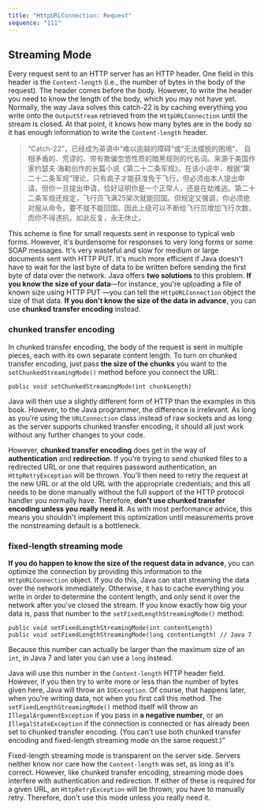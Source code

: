 ```yaml
---
title: "HttpURLConnection: Request"
sequence: "111"
---
```


## Streaming Mode

Every request sent to an HTTP server has an HTTP header. One field in this header is the `Content-length` (i.e., the number of bytes in the body of the request). The header comes before the body. However, to write the header you need to know the length of the body, which you may not have yet. Normally, the way Java solves this catch-22 is by caching everything you write onto the `OutputStream` retrieved from the `HttpURLConnection` until the stream is closed. At that point, it knows how many bytes are in the body so it has enough information to write the `Content-length` header.

> “Catch-22”，已经成为英语中“难以逾越的障碍”或“无法摆脱的困境”、 自相矛盾的、荒谬的、带有欺骗忽悠性质的暗黑规则的代名词。来源于美国作家约瑟夫·海勒创作的长篇小说《第二十二条军规》。在该小说中，根据“第二十二条军规”理论，只有疯子才能获准免于飞行，但必须由本人提出申请。但你一旦提出申请，恰好证明你是一个正常人，还是在劫难逃。第二十二条军规还规定，飞行员飞满25架次就能回国。但规定又强调，你必须绝对服从命令，要不就不能回国。因此上级可以不断给飞行员增加飞行次数，而你不得违抗。如此反复，永无休止。

This scheme is fine for small requests sent in response to typical web forms. However, it's burdensome for responses to very long forms or some SOAP messages. It's very wasteful and slow for medium or large documents sent with HTTP PUT. It's much more efficient if Java doesn't have to wait for the last byte of data to be written before sending the first byte of data over the network. Java offers **two solutions** to this problem. **If you know the size of your data**—for instance, you're uploading a file of known size using HTTP PUT —you can tell the `HttpURLConnection` object the size of that data. **If you don't know the size of the data in advance**, you can use **chunked transfer encoding** instead.

### chunked transfer encoding

In chunked transfer encoding, the body of the request is sent in multiple pieces, each with its own separate content length. To turn on chunked transfer encoding, just pass **the size of the chunks** you want to the `setChunkedStreamingMode()` method before you connect the URL:

```text
public void setChunkedStreamingMode(int chunkLength)
```

Java will then use a slightly different form of HTTP than the examples in this book. However, to the Java programmer, the difference is irrelevant. As long as you're using the `URLConnection` class instead of raw sockets and as long as the server supports chunked transfer encoding, it should all just work without any further changes to your code.

However, **chunked transfer encoding** does get in the way of **authentication** and **redirection**. If you're trying to send chunked files to a redirected URL or one that requires password authentication, an `HttpRetryException` will be thrown. You'll then need to retry the request at the new URL or at the old URL with the appropriate credentials; and this all needs to be done manually without the full support of the HTTP protocol handler you normally have. Therefore, **don't use chunked transfer encoding unless you really need it**. As with most performance advice, this means you shouldn't implement this optimization until measurements prove the nonstreaming default is a bottleneck.

### fixed-length streaming mode

**If you do happen to know the size of the request data in advance**, you can optimize the connection by providing this information to the `HttpURLConnection` object. If you do this, Java can start streaming the data over the network immediately. Otherwise, it has to cache everything you write in order to determine the content length, and only send it over the network after you've closed the stream. If you know exactly how big your data is, pass that number to the `setFixedLengthStreamingMode()` method:

```text
public void setFixedLengthStreamingMode(int contentLength)
public void setFixedLengthStreamingMode(long contentLength) // Java 7
```

Because this number can actually be larger than the maximum size of an `int`, in Java 7 and later you can use a `long` instead.

Java will use this number in the `Content-length` HTTP header field. However, if you then try to write more or less than the number of bytes given here, Java will throw an `IOException`. Of course, that happens later, when you're writing data, not when you first call this method. The `setFixedLengthStreamingMode()` method itself will throw an `IllegalArgumentException` if you pass in **a negative number**, or an `IllegalStateException` if the connection is connected or has already been set to chunked transfer encoding. (You can't use both chunked transfer encoding and fixed-length streaming mode on the same request.)”

Fixed-length streaming mode is transparent on the server side. Servers neither know nor care how the `Content-length` was set, as long as it's correct. However, like chunked transfer encoding, streaming mode does interfere with authentication and redirection. If either of these is required for a given URL, an `HttpRetryException` will be thrown; you have to manually retry. Therefore, don't use this mode unless you really need it.


